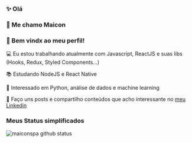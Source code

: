 <h3> ✨ Olá </h3>
<h3> 👋 Me chamo Maicon </h3>
<h3> 🎉 Bem vindx ao meu perfil! </h3>

<div>
  <p>💻 Eu estou trabalhando atualmente com Javascript, ReactJS e suas libs (Hooks, Redux, Styled Components...)</p>
  <p>📚 Estudando NodeJS e React Native</p>
  <p>🤔 Interessado em Python, análise de dados e machine learning</p>
</div>

<p>
  🔗 Faço uns posts e compartilho conteúdos que acho interessante no
  <a href="https://www.linkedin.com/in/maiconspa/" target="_blank">
    meu Linkedin
  </a>
</p>
  
<h3> Meus Status simplificados </h3>
<img src="https://github-readme-stats.vercel.app/api?username=maiconspa&show_icons=true" alt="maiconspa github status" />
